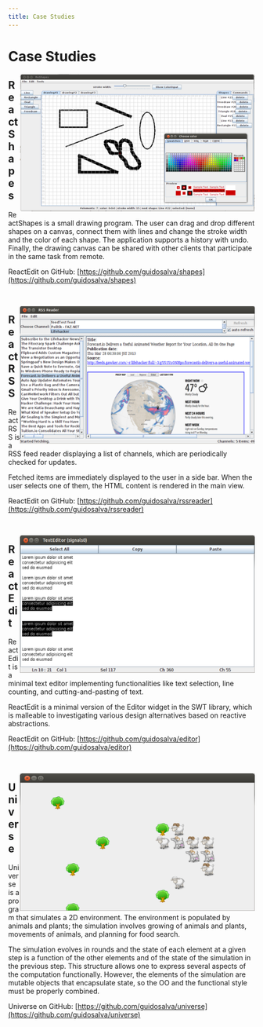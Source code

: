```yaml
---
title: Case Studies
---
```


<style scoped>
img {width:480px; float:right; padding:0; max-width:100%}
br {clear:both}
</style>


# Case Studies


![Shapes](shapes.png)
## ReactShapes

ReactShapes is a small drawing program. The user can drag and drop different shapes on a canvas, connect them with lines and change the stroke width and the color of each shape. The application supports a history with undo. Finally, the drawing canvas can be shared with other clients that participate in the same task from remote.

ReactEdit on GitHub:
[https://github.com/guidosalva/shapes](https://github.com/guidosalva/shapes)

<br/>


![RSS Reader](rssreader.png)
## ReactRSS

ReactRSS is a RSS feed reader displaying a list of channels, which are periodically checked for updates.

Fetched items are immediately displayed to the user in a side bar. When the user selects one of them, the HTML content is rendered in the main view.

ReactEdit on GitHub:
[https://github.com/guidosalva/rssreader](https://github.com/guidosalva/rssreader)

<br/>


![Editor](editor.png)
## ReactEdit

ReactEdit is a minimal text editor implementing functionalities like text selection, line counting, and cutting-and-pasting of text.

ReactEdit is a minimal version of the Editor widget in the SWT library, which is malleable to investigating various design alternatives based on reactive abstractions.

ReactEdit on GitHub:
[https://github.com/guidosalva/editor](https://github.com/guidosalva/editor)

<br/>


![Universe](universe.png)
## Universe

Universe is a program that simulates a 2D environment. The environment is populated by animals and plants; the simulation involves growing of animals and plants, movements of animals, and planning for food search.

The simulation evolves in rounds and the state of each element at a given step is a function of the other elements and of the state of the simulation in the previous step. This structure allows one to express several aspects of the computation functionally. However, the elements of the simulation are mutable objects that encapsulate state, so the OO and the functional style must be properly combined.

Universe on GitHub:
[https://github.com/guidosalva/universe](https://github.com/guidosalva/universe)

